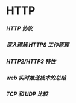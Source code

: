# HTTP

##### HTTP 协议

##### 深入理解 HTTPS 工作原理

##### HTTP2/HTTP3 特性

##### web 实时推送技术的总结

##### TCP 和 UDP 比较
